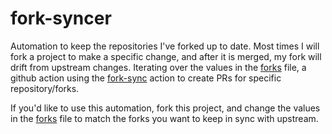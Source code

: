 # fork-syncer
Automation to keep the repositories I've forked up to date. Most times I will fork a project to make a specific change, and after it is merged, my fork will drift from upstream changes. Iterating over the values in the [forks](forks) file, a github action using the [fork-sync](https://github.com/marketplace/actions/fork-sync) action to create PRs for specific repository/forks.

If you'd like to use this automation, fork this project, and change the values in the [forks](forks) file to match the forks you want to keep in sync with upstream.

```bash

```





